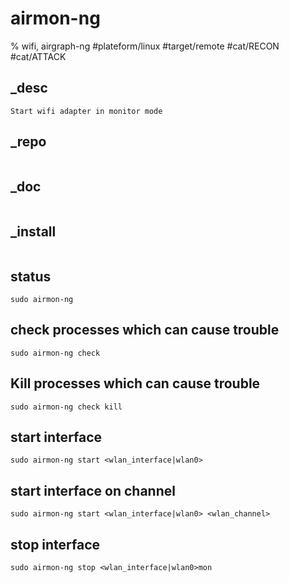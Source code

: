 # airmon-ng
% wifi, airgraph-ng
#plateform/linux #target/remote #cat/RECON #cat/ATTACK

## _desc
```
Start wifi adapter in monitor mode
```

## _repo
```
```

## _doc
```
```

## _install
```
```

## status
```
sudo airmon-ng
```


## check processes which can cause trouble
```
sudo airmon-ng check
```


## Kill processes which can cause trouble
```
sudo airmon-ng check kill
```


## start interface
```
sudo airmon-ng start <wlan_interface|wlan0>
```

## start interface on channel
```
sudo airmon-ng start <wlan_interface|wlan0> <wlan_channel>
```

## stop interface
```
sudo airmon-ng stop <wlan_interface|wlan0>mon
```
